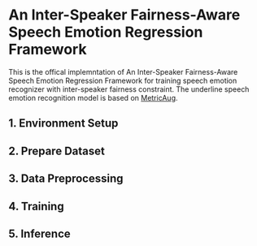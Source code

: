 # An Inter-Speaker Fairness-Aware Speech Emotion Regression Framework
This is the offical implemntation of An Inter-Speaker Fairness-Aware Speech Emotion Regression Framework for training speech emotion recognizer with inter-speaker fairness constraint.
The underline speech emotion recognition model is based on [MetricAug](https://github.com/crowpeter/MetricAug).
## 1. Environment Setup
## 2. Prepare Dataset
## 3. Data Preprocessing
## 4. Training
## 5. Inference
